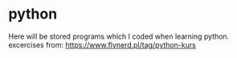 # python
Here will be stored programs which I coded when learning python.\
excercises from: https://www.flynerd.pl/tag/python-kurs
